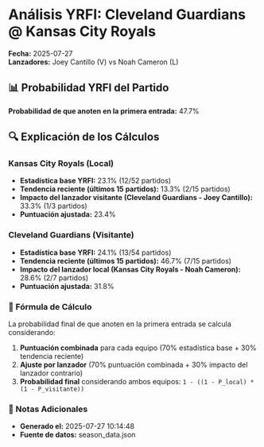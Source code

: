 # Análisis YRFI: Cleveland Guardians @ Kansas City Royals

**Fecha:** 2025-07-27  
**Lanzadores:** Joey Cantillo (V) vs Noah Cameron (L)

## 📊 Probabilidad YRFI del Partido

**Probabilidad de que anoten en la primera entrada:** 47.7%

## 🔍 Explicación de los Cálculos

### Kansas City Royals (Local)
- **Estadística base YRFI:** 23.1% (12/52 partidos)
- **Tendencia reciente (últimos 15 partidos):** 13.3% (2/15 partidos)
- **Impacto del lanzador visitante (Cleveland Guardians - Joey Cantillo):** 33.3% (1/3 partidos)
- **Puntuación ajustada:** 23.4%

### Cleveland Guardians (Visitante)
- **Estadística base YRFI:** 24.1% (13/54 partidos)
- **Tendencia reciente (últimos 15 partidos):** 46.7% (7/15 partidos)
- **Impacto del lanzador local (Kansas City Royals - Noah Cameron):** 28.6% (2/7 partidos)
- **Puntuación ajustada:** 31.8%

### 📝 Fórmula de Cálculo

La probabilidad final de que anoten en la primera entrada se calcula considerando:
1. **Puntuación combinada** para cada equipo (70% estadística base + 30% tendencia reciente)
2. **Ajuste por lanzador** (70% puntuación combinada + 30% impacto del lanzador contrario)
3. **Probabilidad final** considerando ambos equipos: `1 - ((1 - P_local) * (1 - P_visitante))`

### 📌 Notas Adicionales

- **Generado el:** 2025-07-27 10:14:48
- **Fuente de datos:** season_data.json
